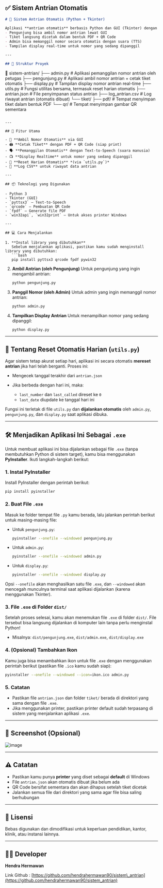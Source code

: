 ## ✅ Sistem Antrian Otomatis

```markdown
# 🏢 Sistem Antrian Otomatis (Python + Tkinter)

Aplikasi **antrian otomatis** berbasis Python dan GUI (Tkinter) dengan fitur lengkap:
- Pengunjung bisa ambil nomor antrian lewat GUI
- Tiket langsung dicetak dalam bentuk PDF + QR Code
- Admin bisa memanggil nomor secara otomatis dengan suara (TTS)
- Tampilan display real-time untuk nomor yang sedang dipanggil

---

## 📂 Struktur Proyek

```

📁 sistem-antrian/
├── admin.py         # Aplikasi pemanggilan nomor antrian oleh petugas
├── pengunjung.py    # Aplikasi ambil nomor antrian + cetak tiket otomatis
├── display.py       # Tampilan display nomor antrian real-time
├── utils.py         # Fungsi utilitas bersama, termasuk reset harian otomatis
├── antrian.json     # File penyimpanan status antrian
├── log\_antrian.csv  # Log riwayat antrian (otomatis dibuat)
└── tiket/
├── pdf/         # Tempat menyimpan tiket dalam bentuk PDF
└── qr/          # Tempat menyimpan gambar QR sementara

````

---

## 🚀 Fitur Utama

- 🎫 **Ambil Nomor Otomatis** via GUI
- 🖨️ **Cetak Tiket** dengan PDF + QR Code (siap print)
- 🗣️ **Pemanggilan Otomatis** dengan Text-to-Speech (suara manusia)
- 📺 **Display Realtime** untuk nomor yang sedang dipanggil
- 🔁 **Reset Harian Otomatis** *(via `utils.py`)*
- 📄 **Log CSV** untuk riwayat data antrian

---

## 📦 Teknologi yang Digunakan

- Python 3
- Tkinter (GUI)
- `pyttsx3` – Text-to-Speech
- `qrcode` – Pembuatan QR Code
- `fpdf` – Generate file PDF
- `win32api`, `win32print` – Untuk akses printer Windows

---

## 💻 Cara Menjalankan

1. **Instal library yang dibutuhkan**
   Sebelum menjalankan aplikasi, pastikan kamu sudah menginstall library yang dibutuhkan:
   ```bash
   pip install pyttsx3 qrcode fpdf pywin32
````

2. **Ambil Antrian (oleh Pengunjung)**
   Untuk pengunjung yang ingin mengambil antrian:

   ```bash
   python pengunjung.py
   ```

3. **Panggil Nomor (oleh Admin)**
   Untuk admin yang ingin memanggil nomor antrian:

   ```bash
   python admin.py
   ```

4. **Tampilkan Display Antrian**
   Untuk menampilkan nomor yang sedang dipanggil:

   ```bash
   python display.py
   ```

---

## 🔁 Tentang Reset Otomatis Harian (`utils.py`)

Agar sistem tetap akurat setiap hari, aplikasi ini secara otomatis **mereset antrian** jika hari telah berganti. Proses ini:

* Mengecek tanggal terakhir dari `antrian.json`
* Jika berbeda dengan hari ini, maka:

  * `last_number` dan `last_called` direset ke `0`
  * `last_date` diupdate ke tanggal hari ini

Fungsi ini terletak di file `utils.py` dan **dijalankan otomatis** oleh `admin.py`, `pengunjung.py`, dan `display.py` saat aplikasi dibuka.

---

## 🛠️ Menjadikan Aplikasi Ini Sebagai `.exe`

Untuk membuat aplikasi ini bisa dijalankan sebagai file `.exe` (tanpa membutuhkan Python di sistem target), kamu bisa menggunakan **PyInstaller**. Ikuti langkah-langkah berikut:

### 1. **Instal PyInstaller**

Install PyInstaller dengan perintah berikut:

```bash
pip install pyinstaller
```

### 2. **Buat File `.exe`**

Masuk ke folder tempat file `.py` kamu berada, lalu jalankan perintah berikut untuk masing-masing file:

* Untuk `pengunjung.py`:

  ```bash
  pyinstaller --onefile --windowed pengunjung.py
  ```

* Untuk `admin.py`:

  ```bash
  pyinstaller --onefile --windowed admin.py
  ```

* Untuk `display.py`:

  ```bash
  pyinstaller --onefile --windowed display.py
  ```

Opsi `--onefile` akan menghasilkan satu file `.exe`, dan `--windowed` akan mencegah munculnya terminal saat aplikasi dijalankan (karena menggunakan Tkinter).

### 3. **File `.exe` di Folder `dist/`**

Setelah proses selesai, kamu akan menemukan file `.exe` di folder `dist/`. File tersebut bisa langsung dijalankan di komputer lain tanpa perlu menginstal Python!

* Misalnya: `dist/pengunjung.exe`, `dist/admin.exe`, `dist/display.exe`

### 4. **(Opsional) Tambahkan Ikon**

Kamu juga bisa menambahkan ikon untuk file `.exe` dengan menggunakan perintah berikut (pastikan file `.ico` kamu sudah siap):

```bash
pyinstaller --onefile --windowed --icon=ikon.ico admin.py
```

### 5. **Catatan**

* Pastikan file `antrian.json` dan folder `tiket/` berada di direktori yang sama dengan file `.exe`.
* Jika menggunakan printer, pastikan printer default sudah terpasang di sistem yang menjalankan aplikasi `.exe`.

---

## 📸 Screenshot (Opsional)

![image](https://github.com/user-attachments/assets/0b1ec248-2da4-4a7c-a4b3-8d28ad1233dc)

---

## ⚠️ Catatan

* Pastikan kamu punya **printer** yang diset sebagai **default** di Windows
* File `antrian.json` akan otomatis dibuat jika belum ada
* QR Code bersifat sementara dan akan dihapus setelah tiket dicetak
* Jalankan semua file dari direktori yang sama agar file bisa saling berhubungan

---

## 📄 Lisensi

Bebas digunakan dan dimodifikasi untuk keperluan pendidikan, kantor, klinik, atau instansi lainnya.

---

## 🙋‍♂️ Developer

**Hendra Hermawan**

Link Github : [https://github.com/hendrahermawan90/sistem\_antrian](https://github.com/hendrahermawan90/sistem_antrian)

```
